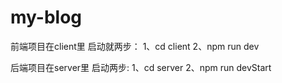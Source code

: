 # my-blog

前端项目在client里
启动就两步：
1、cd client
2、npm run dev

后端项目在server里
启动两步:
1、cd server
2、npm run devStart
